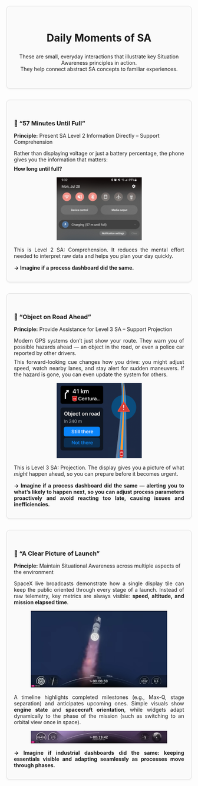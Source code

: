 <div style="display: flex; flex-direction: row; align-items: flex-start;">

<div style="flex: 1;">

<!-- Header Card -->
<div style="border: 1px solid #ddd; border-radius: 10px; padding: 30px 20px; margin: 30px 0; background-color: #fafafa; box-shadow: 0 2px 4px rgba(0,0,0,0.05); text-align: center;">
  <div style="max-width: 600px; margin: 0 auto;">
    <h1 style="margin-bottom: 25px;">Daily Moments of SA</h1>
    <p>These are small, everyday interactions that illustrate key Situation Awareness principles in action.<br>They help connect abstract SA concepts to familiar experiences.</p>
  </div>
</div>

<!-- 57 Minutes Until Full Card -->
<div id="card-57-min-until-full" style="border: 1px solid #ddd; border-radius: 10px; padding: 30px 20px; margin: 30px 0; background-color: #fafafa; box-shadow: 0 2px 4px rgba(0,0,0,0.05);">
  <!-- hidden anchor for older renderers -->
  <span id="sec-57-min-until-full" style="position: relative; top: -80px;"></span>
  <h3 style="margin-bottom: 15px;">
    <a href="#sec-57-min-until-full" style="text-decoration: none; color: inherit;">📱 “57 Minutes Until Full”</a>
  </h3>
  <p><strong>Principle:</strong> Present SA Level 2 Information Directly – Support Comprehension</p>
  <p style="margin-bottom: 15px; max-width: 1000px; text-align: justify; text-justify: inter-word;">
    Rather than displaying voltage or just a battery percentage, the phone gives you the information that matters:<br>
    <span style="display:block; height:7.5px;"></span>
    <strong>How long until full?</strong>
  </p>
    <div style="text-align: center; margin-top: 0px;">
    <img src="../images/samoments_time_until_full.jpg" alt="Phone showing time until battery full" width="50%" />
  </div>

  <p style="margin-bottom: 15px; max-width: 1000px; text-align: justify; text-justify: inter-word;">
    This is Level 2 SA: Comprehension. It reduces the mental effort needed to interpret raw data and helps you plan your day quickly.
  </p>
  <p style="margin-bottom: 0px; max-width: 1000px; text-align: justify; text-justify: inter-word;">
    <strong>→ Imagine if a process dashboard did the same.</strong>
  </p>
</div>

<!-- Road Hazard Ahead Card -->
<div id="card-road-hazard-ahead" style="border: 1px solid #ddd; border-radius: 10px; padding: 30px 20px; margin: 30px 0; background-color: #fafafa; box-shadow: 0 2px 4px rgba(0,0,0,0.05);">
  <span id="sec-road-hazard-ahead" style="position: relative; top: -80px;"></span>
  <h3 style="margin-bottom: 15px;">
    <a href="#sec-road-hazard-ahead" style="text-decoration: none; color: inherit;">🚗 “Object on Road Ahead”</a>
  </h3>
  <p><strong>Principle:</strong> Provide Assistance for Level 3 SA – Support Projection</p>
  <p style="margin-bottom: 15px; max-width: 1000px; text-align: justify; text-justify: inter-word;">
    Modern GPS systems don’t just show your route. They warn you of possible hazards ahead — an object in the road, or even a police car reported by other drivers.<br>
    <span style="display:block; height:7.5px;"></span>
    This forward-looking cue changes how you drive: you might adjust speed, watch nearby lanes, and stay alert for sudden maneuvers. If the hazard is gone, you can even update the system for others.
  </p>
    <div style="text-align: center; margin-top: 0px;">
    <img src="../images/samoments_object_on_road.PNG" alt="GPS road hazard warning" width="50%" />
  </div>

  <p style="margin-bottom: 15px; max-width: 1000px; text-align: justify; text-justify: inter-word;">
    This is Level 3 SA: Projection. The display gives you a picture of what <em>might</em> happen ahead, so you can prepare before it becomes urgent.
  </p>
  <p style="margin-bottom: 0px; max-width: 1000px; text-align: justify; text-justify: inter-word;">
    <strong>→ Imagine if a process dashboard did the same — alerting you to what’s likely to happen next, so you can adjust process parameters proactively and avoid reacting too late, causing issues and inefficiencies.</strong>
  </p>
</div>

<!-- SpaceX Launch Info Card -->
<div id="card-spacex-launch-info" style="border: 1px solid #ddd; border-radius: 10px; padding: 30px 20px; margin: 30px 0; background-color: #fafafa; box-shadow: 0 2px 4px rgba(0,0,0,0.05);">
  <span id="sec-spacex-launch-info" style="position: relative; top: -80px;"></span>
  <h3 style="margin-bottom: 15px;">
    <a href="#sec-spacex-launch-info" style="text-decoration: none; color: inherit;">🚀 “A Clear Picture of Launch”</a>
  </h3>
  <p><strong>Principle:</strong> Maintain Situational Awareness across multiple aspects of the environment </p>
  <p style="margin-bottom: 15px; max-width: 1000px; text-align: justify; text-justify: inter-word;">
    SpaceX live broadcasts demonstrate how a single display tile can keep the public oriented through every stage of a launch. Instead of raw telemetry, key metrics are always visible: <strong>speed, altitude, and mission elapsed time</strong>.
  </p>

  <div style="text-align: center; margin-top: 0px;">
    <img src="../images/samoments_spacex_launchinfo.png" alt="SpaceX launch info dashboard" width="80%" />
  </div>

  <p style="margin-top: 15px; margin-bottom: 15px; max-width: 1000px; text-align: justify; text-justify: inter-word;">
    A timeline highlights completed milestones (e.g., Max-Q, stage separation) and anticipates upcoming ones. Simple visuals show <strong>engine state</strong> and <strong>spacecraft orientation</strong>, while widgets adapt dynamically to the phase of the mission (such as switching to an orbital view once in space).
  </p>

  <div style="text-align: center; margin-top: 0px;">
    <img src="../images/samoments_spacex_launchinfo_2.png" alt="SpaceX launch info dashboard" width="80%" />
  </div>
  
  <p style="margin-bottom: 0px; max-width: 1000px; text-align: justify; text-justify: inter-word;">
    <strong>
    → Imagine if industrial dashboards did the same: keeping essentials visible and adapting seamlessly as processes move through phases.
    </strong>
  </p>
</div>

</div>
</div>

